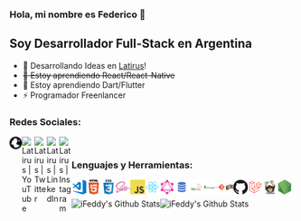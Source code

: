### Hola, mi nombre es Federico 👋

## Soy Desarrollador Full-Stack en Argentina
- 🔭 Desarrollando Ideas en [Latirus](https://www.latirus.com/)!
- ~~🌱 Estoy aprendiendo React/React-Native~~
- 🌱 Estoy aprendiendo Dart/Flutter
- ⚡ Programador Freenlancer

### Redes Sociales:

[<img align="left" alt="Latirus.com" width="22px" src="https://raw.githubusercontent.com/iconic/open-iconic/master/svg/globe.svg" />](https://www.latirus.com/)
[<img align="left" alt="Latirus | YouTube" width="22px" src="https://cdn.jsdelivr.net/npm/simple-icons@v3/icons/youtube.svg" />](https://www.latirus.com/)
[<img align="left" alt="Latirus | Twitter" width="22px" src="https://cdn.jsdelivr.net/npm/simple-icons@v3/icons/twitter.svg" />](https://www.latirus.com/)
[<img align="left" alt="Latirus | LinkedIn" width="22px" src="https://cdn.jsdelivr.net/npm/simple-icons@v3/icons/linkedin.svg" />](https://www.latirus.com/)
[<img align="left" alt="Latirus | Instagram" width="22px" src="https://cdn.jsdelivr.net/npm/simple-icons@v3/icons/instagram.svg" />](https://www.latirus.com/)

<br />

### Lenguajes y Herramientas:

<img align="left" alt="Visual Studio Code" width="26px" src="https://raw.githubusercontent.com/github/explore/80688e429a7d4ef2fca1e82350fe8e3517d3494d/topics/visual-studio-code/visual-studio-code.png" />
<img align="left" alt="HTML5" width="26px" src="https://raw.githubusercontent.com/github/explore/80688e429a7d4ef2fca1e82350fe8e3517d3494d/topics/html/html.png" />
<img align="left" alt="CSS3" width="26px" src="https://raw.githubusercontent.com/github/explore/80688e429a7d4ef2fca1e82350fe8e3517d3494d/topics/css/css.png" />
<img align="left" alt="Sass" width="26px" src="https://raw.githubusercontent.com/github/explore/80688e429a7d4ef2fca1e82350fe8e3517d3494d/topics/sass/sass.png" />
<img align="left" alt="JavaScript" width="26px" src="https://raw.githubusercontent.com/github/explore/80688e429a7d4ef2fca1e82350fe8e3517d3494d/topics/javascript/javascript.png" />
<img align="left" alt="React" width="26px" src="https://raw.githubusercontent.com/github/explore/80688e429a7d4ef2fca1e82350fe8e3517d3494d/topics/react/react.png" />
<img align="left" alt="GraphQL" width="26px" src="https://raw.githubusercontent.com/github/explore/80688e429a7d4ef2fca1e82350fe8e3517d3494d/topics/graphql/graphql.png" />
<img align="left" alt="SQL" width="26px" src="https://raw.githubusercontent.com/github/explore/80688e429a7d4ef2fca1e82350fe8e3517d3494d/topics/sql/sql.png" />
<img align="left" alt="MySQL" width="26px" src="https://raw.githubusercontent.com/github/explore/80688e429a7d4ef2fca1e82350fe8e3517d3494d/topics/mysql/mysql.png" />
<img align="left" alt="MongoDB" width="26px" src="https://raw.githubusercontent.com/github/explore/80688e429a7d4ef2fca1e82350fe8e3517d3494d/topics/mongodb/mongodb.png" />
<img align="left" alt="Git" width="26px" src="https://raw.githubusercontent.com/github/explore/80688e429a7d4ef2fca1e82350fe8e3517d3494d/topics/git/git.png" />
<img align="left" alt="GitHub" width="26px" src="https://raw.githubusercontent.com/github/explore/78df643247d429f6cc873026c0622819ad797942/topics/github/github.png" />
<img align="left" alt="Laravel" width="26px" src="https://raw.githubusercontent.com/github/explore/78df643247d429f6cc873026c0622819ad797942/topics/laravel/laravel.png" />
<img align="left" alt="Composer" width="26px" src="https://raw.githubusercontent.com/github/explore/80688e429a7d4ef2fca1e82350fe8e3517d3494d/topics/composer/composer.png" />
<img align="left" alt="Node" width="26px" src="https://raw.githubusercontent.com/github/explore/80688e429a7d4ef2fca1e82350fe8e3517d3494d/topics/nodejs/nodejs.png" />

<br />
<br />

<img align="left" alt="iFeddy's Github Stats" src="https://github-readme-stats.vercel.app/api/top-langs/?username=iFeddy&layout=compact&hide_border=true&count_private=true&theme=vue-dark"/>
<img align="left" alt="iFeddy's Github Stats" src="https://github-readme-stats.vercel.app/api?username=iFeddy&show_icons=true&hide_border=true&theme=vue-dark" />
